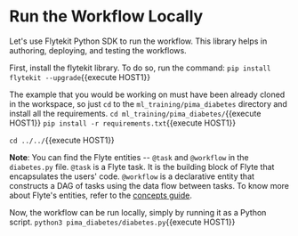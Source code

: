 # Run the Workflow Locally

Let's use Flytekit Python SDK to run the workflow. This library helps in authoring, deploying, and testing the workflows.

First, install the flytekit library. To do so, run the command:
`pip install flytekit --upgrade`{{execute HOST1}}

The example that you would be working on must have been already cloned in the workspace, so just `cd` to the `ml_training/pima_diabetes` directory and install all the requirements.
`cd ml_training/pima_diabetes/`{{execute HOST1}}
`pip install -r requirements.txt`{{execute HOST1}}

`cd ../../`{{execute HOST1}}

**Note**: You can find the Flyte entities -- `@task` and `@workflow` in the `diabetes.py` file. `@task` is a Flyte task. It is the building block of Flyte that encapsulates the users' code. `@workflow` is a declarative entity that constructs a DAG of tasks using the data flow between tasks. To know more about Flyte's entities, refer to the [concepts guide](https://docs.flyte.org/en/latest/concepts/basics.html).

Now, the workflow can be run locally, simply by running it as a Python script.
`python3 pima_diabetes/diabetes.py`{{execute HOST1}}
